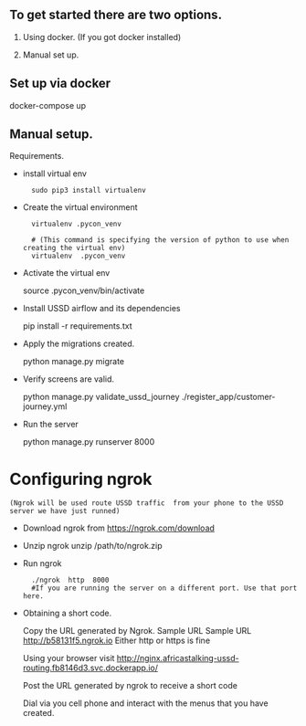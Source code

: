 ## To get started there are two options.

1. Using docker. (If you got docker installed)

2. Manual set up. 


## Set up via docker

docker-compose up 


## Manual setup. 

Requirements. 

* install virtual env 
    
        sudo pip3 install virtualenv
        

* Create the virtual environment 
        
        
        virtualenv .pycon_venv
        
        # (This command is specifying the version of python to use when creating the virtual env)
        virtualenv  .pycon_venv 
  
* Activate the virtual env 

    
    source .pycon_venv/bin/activate
  
* Install USSD airflow and its dependencies
  
    
    pip install -r requirements.txt
  
* Apply the migrations created. 
  
    
    python manage.py migrate
  
* Verify screens are valid. 

    
    python manage.py validate_ussd_journey ./register_app/customer-journey.yml
  
* Run the server 

    
    python manage.py runserver 8000
  
  

# Configuring ngrok
`(Ngrok will be used route USSD traffic 
from your phone to the USSD server we have just runned)`

* Download ngrok from
  https://ngrok.com/download
  
* Unzip ngrok
  unzip /path/to/ngrok.zip

* Run ngrok
    
        ./ngrok  http  8000  
        #If you are running the server on a different port. Use that port here. 
  
  
* Obtaining a short code. 

  Copy the URL generated by Ngrok. Sample URL Sample URL http://b58131f5.ngrok.io
  Either http or https is fine
  
  Using your browser visit 
  http://nginx.africastalking-ussd-routing.fb8146d3.svc.dockerapp.io/
  
  Post the URL generated by ngrok to receive a short code
  
  Dial via you cell phone and interact with the menus that you have created.